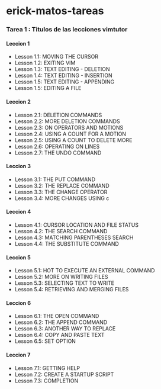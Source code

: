 # erick-matos-tareas

### Tarea 1 : Titulos de las lecciones vimtutor

#### Leccion 1
- Lesson 1.1: MOVING THE CURSOR
- Lesson 1.2: EXITING VIM
- Lesson 1.3: TEXT EDITING - DELETION
- Lesson 1.4: TEXT EDITING - INSERTION
- Lesson 1.5: TEXT EDITING - APPENDING
- Lesson 1.5: EDITING A FILE
#### Leccion 2
- Lesson 2.1: DELETION COMMANDS
- Lesson 2.2: MORE DELETION COMMANDS
- Lesson 2.3: ON OPERATORS AND MOTIONS
- Lesson 2.4: USING A COUNT FOR A MOTION
- Lesson 2.5: USING A COUNT TO DELETE MORE
- Lesson 2.6: OPERATING ON LINES
- Lesson 2.7: THE UNDO COMMAND
#### Leccion 3
- Lesson 3.1: THE PUT COMMAND
- Lesson 3.2: THE REPLACE COMMAND
- Lesson 3.3: THE CHANGE OPERATOR
- Lesson 3.4: MORE CHANGES USING c
#### Leccion 4
- Lesson 4.1: CURSOR LOCATION AND FILE STATUS
- Lesson 4.2: THE SEARCH COMMAND
- Lesson 4.3: MATCHING PARENTHESES SEARCH
- Lesson 4.4: THE SUBSTITUTE COMMAND
#### Leccion 5
- Lesson 5.1: HOT TO EXECUTE AN EXTERNAL COMMAND
- Lesson 5.2: MORE ON WRITING FILES
- Lesson 5.3: SELECTING TEXT TO WRITE
- Lesson 5.4: RETRIEVING AND MERGING FILES
#### Leccion 6
- Lesson 6.1: THE OPEN COMMAND
- Lesson 6.2: THE APPEND COMMAND
- Lesson 6.3: ANOTHER WAY TO REPLACE
- Lesson 6.4: COPY AND PASTE TEXT
- Lesson 6.5: SET OPTION 
#### Leccion 7
- Lesson 7.1: GETTING HELP
- Lesson 7.2: CREATE A STARTUP SCRIPT
- Lesson 7.3: COMPLETION
